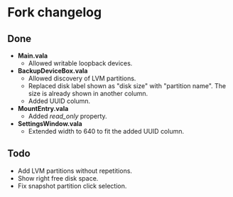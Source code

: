 # Fork changelog

## Done

- **Main.vala**
  - Allowed writable loopback devices.
- **BackupDeviceBox.vala**
  - Allowed discovery of LVM partitions.
  - Replaced disk label shown as "disk size" with "partition name". The size is already shown in another column.
  - Added UUID column.
- **MountEntry.vala**
  - Added _read_only_ property.
- **SettingsWindow.vala**
  - Extended width to 640 to fit the added UUID column.

## Todo

- Add LVM partitions without repetitions.
- Show right free disk space.
- Fix snapshot partition click selection.